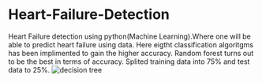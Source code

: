 # Heart-Failure-Detection
Heart Failure detection using python(Machine Learning).Where one  will be able to  predict heart failure using data. Here eigtht classification algoritgms has been implimented to gain the higher accuracy. Random forest turns out to be the best in terms of accuracy. Splited training data into 75% and test data to 25%.
![decision tree](https://user-images.githubusercontent.com/57230287/152739614-cdba9063-ae29-4edc-9ad1-2743aa23f773.JPG)
